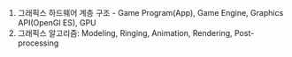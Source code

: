 1. 그래픽스 하드웨어 계층 구조 - Game Program(App), Game Engine, Graphics API(OpenGl ES), GPU
2. 그래픽스 알고리즘: Modeling, Ringing, Animation, Rendering, Post-processing
